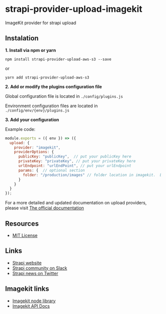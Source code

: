 # strapi-provider-upload-imagekit

ImageKit provider for strapi upload

## Instalation

**1. Install via npm or yarn**

```
npm install strapi-provider-upload-aws-s3 --save
```

or

```
yarn add strapi-provider-upload-aws-s3
```

**2. Add or modify the plugins configuration file**

Global configuration file is located in `./config/plugins.js`

Environment configuration files are located in `./config/env/{env}/plugins.js`

**3. Add your configuration**

Example code:

```js
module.exports = ({ env }) => ({
  upload: {
    provider: "imagekit",
    providerOptions: {
      publicKey: "publicKey",  // put your publicKey here
      privateKey: "privateKey", // put your privateKey here
      urlEndpoint: "urlEndPoint", // put your urlEndpoint
      params: {  // optional section
        folder: "/production/images" // folder location in imagekit.  Defaults to "/" if value is not supplied
      }
    }
  }
});
```

For a more detailed and updated documentation on upload providers, please visit [The official documentation](https://strapi.io/documentation/v3.x/plugins/upload.html#using-a-provider)

## Resources

- [MIT License](LICENSE.md)

## Links
- [Strapi website](http://strapi.io/)
- [Strapi community on Slack](http://slack.strapi.io)
- [Strapi news on Twitter](https://twitter.com/strapijs)

## Imagekit links
- [Imagekit node library](https://www.npmjs.com/package/imagekit)
- [Imagekit API Docs](https://docs.imagekit.io/api-reference/api-introduction)
